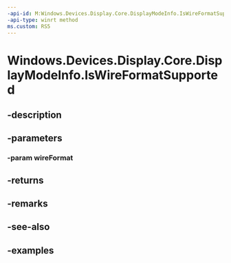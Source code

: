 ```yaml
---
-api-id: M:Windows.Devices.Display.Core.DisplayModeInfo.IsWireFormatSupported(Windows.Devices.Display.Core.DisplayWireFormat)
-api-type: winrt method
ms.custom: RS5
---
```


<!-- Method syntax.
public bool DisplayModeInfo.IsWireFormatSupported(DisplayWireFormat wireFormat)
-->

# Windows.Devices.Display.Core.DisplayModeInfo.IsWireFormatSupported

## -description

## -parameters
### -param wireFormat

## -returns

## -remarks

## -see-also

## -examples
